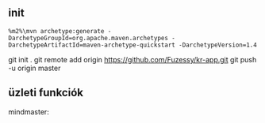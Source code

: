## init
```shell script
%m2%\mvn archetype:generate -DarchetypeGroupId=org.apache.maven.archetypes -DarchetypeArtifactId=maven-archetype-quickstart -DarchetypeVersion=1.4
```
git init .
git remote add origin https://github.com/Fuzessy/kr-app.git
git push -u origin master

## üzleti funkciók
mindmaster:
